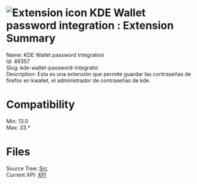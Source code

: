# ![Extension icon](https://addons.thunderbird.net/user-media/addon_icons/49/49357-64.png?modified=1389752078) KDE Wallet password integration : Extension Summary

Name: KDE Wallet password integration  
Id: 49357  
Slug: kde-wallet-password-integratio  
Description: Esta es una extensión que permite guardar las contraseñas de firefox en kwallet, el administrador de contraseñas de kde.
  

# Compatibility
Min: 13.0  
Max: 33.*  

# Files

Source Tree: [Src](C:/Dev/Thunderbird/ThunderKdB/xall/xOther/49357-kde-wallet-password-integratio/src)  
Current XPI: [XPI](C:/Dev/Thunderbird/ThunderKdB/xall/xOther/49357-kde-wallet-password-integratio/xpi)  



